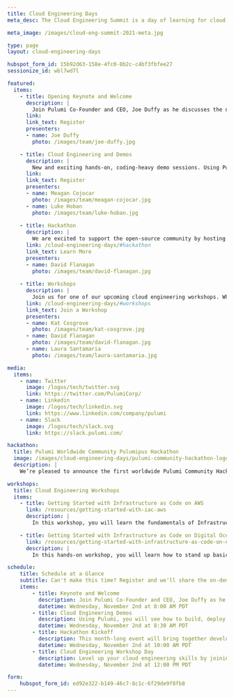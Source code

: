 ```yaml
---
title: Cloud Engineering Days
meta_desc: The Cloud Engineering Summit is a day of learning for cloud practitioners about cloud infrastructure, modern applications, and everything in between. Oct 20-21.

meta_image: /images/cloud-eng-summit-2021-meta.jpg

type: page
layout: cloud-engineering-days

hubspot_form_id: 15b92d63-158e-4fc0-8b2c-c4bf3fbfee27
sessionize_id: wbl7wd7l

featured:
  items:
    - title: Opening Keynote and Welcome
      description: |
        Join Pulumi Co-Founder and CEO, Joe Duffy as he discusses the newest innovations in infrastructure as code and modern applications, and how pioneering engineering organizations are using these techniques to ship faster, more reliably, and at greater scale. Joe will cover new Pulumi features and how you can get started.
      link:
      link_text: Register
      presenters:
      - name: Joe Duffy
        photo: /images/team/joe-duffy.jpg

    - title: Cloud Engineering and Demos
      description: |
        New and exciting hands-on, coding-heavy demo sessions. Using Pulumi, you will see how to build, deploy, and manage cloud applications with infrastructure as code, powered by popular programming languages. Pick up new best practices and how software engineering can be applied to tame the complexities of the modern cloud infrastructure.
      link:
      link_text: Register
      presenters:
      - name: Meagan Cojocar
        photo: /images/team/meagan-cojocar.jpg
      - name: Luke Hoban
        photo: /images/team/luke-hoban.jpg
    
    - title: Hackathon
      description: |
        We are excited to support the open-source community by hosting a World Wide Community Pulumipus Hackathon. This month-long event will bring together developers of all skill levels who are passionate about open source and willing to donate their time and energy into this community.
      link: /cloud-engineering-days/#hackathon
      link_text: Learn More
      presenters:
      - name: David Flanagan
        photo: /images/team/david-flanagan.jpg
    
    - title: Workshops
      description: |
        Join us for one of our upcoming cloud engineering workshops. Whether you’re a seasoned cloud engineer or just want to learn the fundamentals of infrastructure as code, we’ve got workshops for all levels. Additional sessions will be added in the coming weeks.
      link: /cloud-engineering-days/#workshops
      link_text: Join a Workshop
      presenters:
      - name: Kat Cosgrove
        photo: /images/team/kat-cosgrove.jpg
      - name: David Flanagan
        photo: /images/team/david-flanagan.jpg
      - name: Laura Santamaria
        photo: /images/team/laura-santamaria.jpg

media:
  items:
    - name: Twitter
      image: /logos/tech/twitter.svg
      link: https://twitter.com/PulumiCorp/
    - name: Linkedin
      image: /logos/tech/linkedin.svg
      link: https://www.linkedin.com/company/pulumi
    - name: Slack
      image: /logos/tech/slack.svg
      link: https://slack.pulumi.com/

hackathon:
  title: Pulumi Worldwide Community Pulumipus Hackathon
  image: /images/cloud-engineering-days/pulumi-community-hackathon-logo.png
  description: |
    We’re pleased to announce the first worldwide Pulumi Community Hackathon. This month-long event kicks off at Cloud Engineering Day and brings together developers of all skill levels who are passionate about open source. Stay tuned for more information in the coming weeks.

workshops:
  title: Cloud Engineering Workshops
  items:
    - title: Getting Started with Infrastructure as Code on AWS
      link: /resources/getting-started-with-iac-aws
      description: |
        In this workshop, you will learn the fundamentals of Infrastructure as Code on AWS through a series of exercises using Pulumi’s Cloud Engineering platform.

    - title: Getting Started with Infrastructure as Code on Digital Ocean
      link: /resources/getting-started-with-infrastructure-as-code-on-digital-ocean
      description: |
        In this hands-on workshop, you will learn how to stand up basic services using Infrastructure as Code through a series of hands-on labs.

schedule:
    title: Schedule at a Glance
    subtitle: Can't make this time? Register and we'll share the on-demand version when it is available
    items:
        - title: Keynote and Welcome
          description: Join Pulumi Co-Founder and CEO, Joe Duffy as he discusses the newest innovations in infrastructure as code and modern applications.
          datetime: Wednesday, November 2nd at 8:00 AM PDT
        - title: Cloud Engineering Demos
          description: Using Pulumi, you will see how to build, deploy, and manage cloud applications with infrastructure as code, powered by popular programming languages.
          datetime: Wednesday, November 2nd at 8:30 AM PDT
        - title: Hackathon Kickoff
          description: This month-long event will bring together developers of all skill levels who are passionate about open source and willing to donate their time and energy into this community.
          datetime: Wednesday, November 2nd at 10:00 AM PDT
        - title: Cloud Engineering Workshop Day
          description: Level up your cloud engineering skills by joining us for a series of guided workshops.
          datetime: Wednesday, November 2nd at 12:00 PM PDT

form:
    hubspot_form_id: ed92e322-b149-46c7-8c1c-6f29de9f8fb8
---
```

